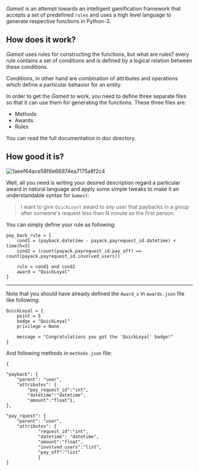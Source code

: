 
*Gameit* is an attempt towards an intelligent gamification framework that accepts a set of predefined `rules` and uses a high level language to generate respective functions in Python-3.


## How does it work?

*Gameit* uses rules for constructing the functions, but what are rules? every rule contains a set of conditions and is defined by a logical relation between these conditions.

Conditions, in other hand are combination of attributes and operations which define a particular behavior for an entity.


In order to get the *Gameit* to work, you need to define three separate files so that it can use them for generating the functions. These three files are:

   - Methods
   - Awards
   - Rules

You can read the full documentation in doc directory.


## How good it is? 

![1aeef64ace58f6e66974ea7175a8f2c4](https://cloud.githubusercontent.com/assets/5694520/26025539/4ea235aa-37ff-11e7-8e65-62cf261703d8.jpg)


Well, all you need is writing your desired description regard a particular award in natural language and apply some simple tweaks to make it an understandable syntax for `Gameit`:


> I want to give `QuickLoyal` award to any user that paybacks in a group after someone's request less than N minute as the first person.

You can simply define your rule as following:

```
pay_back_rule = {
	cond1 = (payback.datetime - payack.payrequest_id.datetime) < time(h=3)
	cond2 = (count(payack.payrequest_id.pay_off) == count(payack.payrequest_id.involved_users))

	rule = cond1 and cond2
	award = "QuickLoyal"
}

```

----------

Note that you should have already defined the `Award_x` in `awards.json` file like following:

```
QuickLoyal = {
	point = 5
	badge = "QuickLoyal"
	privilege = None

	message = "Congratulations you got the 'QuickLoyal' badge!"
}

```

And following methods in `methods.json` file:

```
{

"payback": {
	"parent": "user",
	"attributes": {
		"pay_request_id":"int",
		"datetime":"datetime", 
		"amount":"float"},
},

"pay_rquest": {
	"parent": "user",
	"attributes": {
			"request_id":"int",
			"datetime": "datetime",
			"amount":"float",
			"involved_users":"list",
			"pay_off":"list"
			}
}

```
